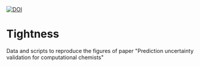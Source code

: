 [![DOI](https://zenodo.org/badge/485421586.svg)](https://zenodo.org/badge/latestdoi/485421586)

# Tightness

Data and scripts to reproduce the figures of paper
"Prediction uncertainty validation for computational chemists"
